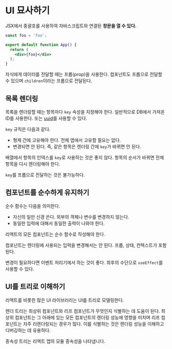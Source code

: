 # UI 묘사하기

JSX에서 중괄호를 사용하여 자바스크립트와 연결된 **창문을 열 수 있다.**

```jsx
const foo = 'foo';

export default function App() {
  return (
    <div>{foo}</div>
  );
}
```

자식에게 데이터를 전달할 때는 프롭(prop)을 사용한다. 컴포넌트도 프롭으로 전달할 수 있으며 `children`이라는 프롭으로 전달된다.

## 목록 렌더링

목록을 렌더링할 때는 항목마다 `key` 속성을 지정해야 한다. 일반적으로 DB에서 가져온 ID를 사용한다. 또는 [uuid](https://www.npmjs.com/package/uuid)를 사용할 수 있다.

`key` 규칙은 다음과 같다.

- 형제 간에 고유해야 한다. 전체 앱에서 고유할 필요는 없다.
- 변경되면 안 된다. 즉, 같은 항목은 렌더링 간에 `key`가 바뀌면 안 된다.

배열에서 항목의 인덱스를 `key`로 사용하는 것은 좋지 않다. 항목의 순서가 바뀌면 전체 항목을 다시 렌더링해야 한다.

`key`를 프롭으로 전달하는 것은 불가능하다.

## 컴포넌트를 순수하게 유지하기

순수 함수는 다음을 의미한다.

- 자신의 일만 신경 쓴다. 외부의 객체나 변수를 변경하지 않는다.
- 동일한 입력에 대해서 동일한 출력이 나와야 한다.

리액트의 모든 컴포넌트는 순수 함수로 작성해야 한다.

컴포넌트는 렌더링에 사용되는 입력을 변경해서는 안 된다. 프롭, 상태, 컨텍스트가 포함된다.

변경이 필요하다면 이벤트 처리기에서 하는 것이 좋다. 최후의 수단으로 `useEffect`를 사용할 수 있다.

## UI를 트리로 이해하기

리액트를 비롯한 많은 UI 라이브러리는 UI를 트리로 모델링한다.

렌더 트리는 최상위 컴포넌트와 리프 컴포넌트가 무엇인지 식별하는 데 도움이 된다. 최상위 컴포넌트는 그 아래에 있는 모든 컴포넌트의 렌더링 성능에 영향을 미치며 리프 컴포넌트는 자주 리렌더링되는 경우가 많다. 이를 식별하는 것은 렌더링 성능을 이해하고 디버깅하는 데 유용하다.

종속성 트리는 리액트 앱의 모듈 종속성을 나타냅니다.